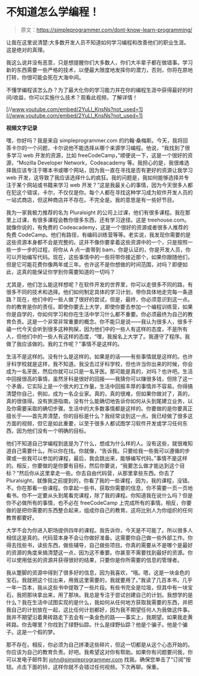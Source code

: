 # 不知道怎么学编程！

> 原文：<https://simpleprogrammer.com/dont-know-learn-programming/>

让我在这里说清楚:大多数开发人员不知道如何学习编程和改善他们的职业生涯。这是绝对的真理。

我这么说并没有恶意，只是想提醒你们大多数人，你们大半辈子都在做错事。学习新的东西需要一些严格的技术，以便最大限度地发挥你的潜力，否则，你将在原地打转，你很可能会死在大海中间。

不懂学编程该怎么办？为了最大化你的学习能力并在你的编程生涯中获得最好的时间/收益，你可以实施什么技术？观看此视频，了解详情！

[//www.youtube.com/embed/2YuLl_KnsNs?not_used=1](//www.youtube.com/embed/2YuLl_KnsNs?not_used=1)

**视频文字记录**

嘿，你好吗？我是来自 simpleprogrammer.com 的约翰·桑梅斯。今天，我将回答卡尔的一个问题，卡尔说他不能选择从哪个来源学习编程。他说，“我找到了很多学习 web 开发的资源，比如 freeCodeCamp，”顺便说一下，这是一个很好的资源，“Mozilla Developer Network，Codeacademy 等。我担心的是，我很难选择我应该专注于哪本书或哪个网站，因为我一直在寻找是否有更好的资源让我学习 web 开发，这导致了我应该选择什么的疯狂。我的问题是，我如何能够选择并专注于某个网站或书籍来学习 web 开发？”这是我最关心的事情，因为今天很多人都在犯这个错误，卡尔，不仅仅是你。每个人都在寻找这种学习成为软件开发人员的一站式商店，但这种商店并不存在。不完全是。我的意思是有一些好节目。

我为一家我极力推荐的名为 Pluralsight 的公司上过课，他们有很多课程。我在那里上过课，有很多课程会教你很多东西，还有学习途径。这是 treehouse.com。就像你说的，有免费的 Codeacademy，这是一个很好的资源或者很多人推荐的免费 CodeCamp。他们有路径，有编码训练营等等。老实说，我发现你需要的是这些资源本身都不会是完整的。这并不像你要拿着这些资源中的一个，只是按照一些一步一步的过程，将你从 A 点一直带到 bam，你是认证的，你是开发人员，你可以开始编写代码。现在，这些事情中的一些将带你接近那个，如果你跟随他们，但是它可能花费你像两年或三年。也许这不是你想做的时间范围，对吗？即便如此，这真的能保证你学到你需要知道的一切吗？

尤其是，他们怎么能这样想呢？在软件开发的世界里，你可以走很多不同的路，有很多不同的技术和选择。他们如何制定具体的学习计划，带你具体地走完每一条道路？现在，他们中的一些人做了很好的尝试，但是，最终，你必须意识到这一点。你的教育是你的责任。即使你要去上大学，即使你要去参加一个编程训练营，如果你是自学的，你如何学习和你在生活中学习什么都不重要。你必须最终为自己的教育负责。这是一个非常非常重要的概念。你不能只是说——我认为很多人，很多千禧一代今天会听到很多这种狗屎，因为他们中的一些人有这样的态度，不是所有人，但他们中的一些人有这样的态度，“嘿，我报名上大学了。我遵守了程序。我做了我应该做的。我的工作呢？”事情不是这样的。

生活不是这样的。没有什么是这样的。如果是的话——有些事情就是这样的。也许牙科学校就是这样，我不知道。我没去过牙科学校，但也许当你出来的时候，你会成为一名牙医，然后你就可以只是一名牙医。那可能是真的，对吗？也许吧。生活中回报很高的事情，虽然牙科是很好的回报——我猜你可以赚很多钱，但除了这一个矛盾，它实际上是一个很大的工作量。生活中回报丰厚的事情并不容易。你得搞清楚你自己，例如，成为一名企业家。真的，真的很难，但如果你做对了，真的，真的很值得。没有旅游指南。没有什么能确切地告诉你如何从头到尾建立业务，以及你需要采取的确切步骤。生活中的大多数事情都是这样的。你要做的是你要真正擅长于——首先弄清楚，你的目标是什么？我经常谈到这一点。我已经做了很多这方面的视频，但它是如此重要，以至于很多人都试图学习软件开发或学习任何东西，因为他们没有一个明确的目标。

他们不知道自己学编程到底是为了什么，想成为什么样的人。没有这些，就很难知道自己需要什么。所以你在找。你就像，“告诉我。只要给我一些我可以遵循的步骤或一些我可以参加的课程，最后，我会跳出来，能够编写代码。”事情不是这样的。相反，你要做的是你要有目标，然后你要说，“我要怎么做才能达到这个目标？”然后你从这里拿走一些。你去自由代码营，从那里拿些东西。你去了 Pluralsight，就像我之前提到的，你看了我的一些课程，因为，我的课程，没错。不。你在那看一些课程。你拿起一些书，获取你需要的信息，你不需要一页一页地看书。你不一定要从头到尾看完课程，除了我的课程。你知道我在说什么吗？但是你不必做所有的事情，也不必在 freeCodeCamp 上完成所有的事情。相反，你要做的是把你需要的东西整合起来，组成你自己的教育。这将比别人为你组织的任何教育都要好。

大学不会为你进入职场提供四年的课程。我告诉你，今天是不可能了。所以很多人相信这是真的。代码营本身不会让你做好准备。这需要你自己做一些外部工作。你得去找些书，读些东西，做些辅导，自己做些项目。你真的需要从不是哪个是最好的资源的角度来搞清楚这一点，因为这不重要。你甚至不需要找到最好的资源。你可以使用低劣的资源并获得很好的结果，只要你是你所需要的信息的管理者。

我从蹩脚的资源中得到了很多好的信息，因为我喜欢，“哦。嗯，这是一块金色的宝石。我就把这个拉出来，用我这里需要的，我就要用了。”我读了几百本书，几乎一年一百本，我从这些书中提取了一些片段。有些书完全是垃圾，但其中有一块宝石，我把那块拿出来，用了那块。我总是专注于尝试创建自己的计划。我想学的是什么？我在生活中试图实现的是什么，我如何从任何地方获取我需要的东西，并把我自己的计划放在一起，这比任何计划都好，因为我不期望任何人为我做这件事。我并不期望沿着黄砖路走下去会有一条金色的路——事实上，我期望。如果我走黄砖路。你去哪里？你找到了绿野仙踪。什么是绿野仙踪？他是个骗子。他是个骗子。这是一个假的梦。

那不存在。相反，你必须为自己拼凑这些碎片，但这一切都是从这个心态开始的。你应该为自己的教育负责。好吧。我希望这对你有帮助。如果你有问题要问我，你可以发电子邮件到 john@simpleprogrammer.com 找我。确保您单击了“订阅”按钮。点击下面的铃，这样你就不会错过任何视频。下次再聊。保重。